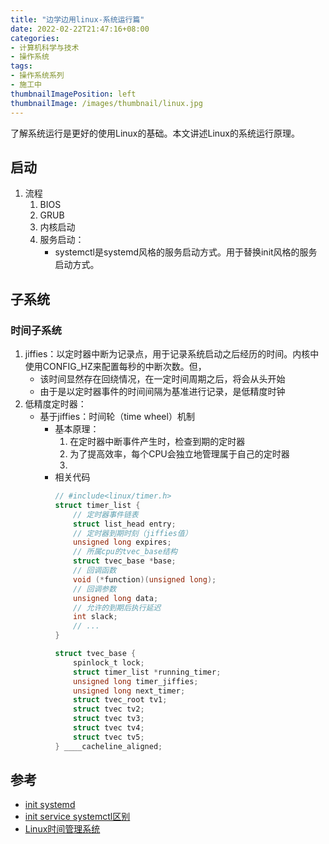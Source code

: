 ```yaml
---
title: "边学边用linux-系统运行篇"
date: 2022-02-22T21:47:16+08:00
categories:
- 计算机科学与技术
- 操作系统
tags:
- 操作系统系列
- 施工中
thumbnailImagePosition: left
thumbnailImage: /images/thumbnail/linux.jpg
---
```

了解系统运行是更好的使用Linux的基础。本文讲述Linux的系统运行原理。
<!--more-->
## 启动
1. 流程
    1. BIOS
    1. GRUB
    1. 内核启动
    1. 服务启动：
        - systemctl是systemd风格的服务启动方式。用于替换init风格的服务启动方式。
## 子系统
### 时间子系统
1. jiffies：以定时器中断为记录点，用于记录系统启动之后经历的时间。内核中使用CONFIG_HZ来配置每秒的中断次数。但，
    - 该时间显然存在回绕情况，在一定时间周期之后，将会从头开始
    - 由于是以定时器事件的时间间隔为基准进行记录，是低精度时钟
1. 低精度定时器：
    - 基于jiffies：时间轮（time wheel）机制
        - 基本原理：
            1. 在定时器中断事件产生时，检查到期的定时器
            1. 为了提高效率，每个CPU会独立地管理属于自己的定时器
            1. 
        - 相关代码
            ```c
            // #include<linux/timer.h>
            struct timer_list {
                // 定时器事件链表
                struct list_head entry;
                // 定时器到期时刻（jiffies值）
                unsigned long expires;
                // 所属cpu的tvec_base结构
                struct tvec_base *base;
                // 回调函数
                void (*function)(unsigned long);
                // 回调参数
                unsigned long data;
                // 允许的到期后执行延迟
                int slack;
                // ...
            }

            struct tvec_base {
                spinlock_t lock;
                struct timer_list *running_timer;
                unsigned long timer_jiffies;
                unsigned long next_timer;
                struct tvec_root tv1;
                struct tvec tv2;
                struct tvec tv3;
                struct tvec tv4;
                struct tvec tv5;
            } ____cacheline_aligned;
            ```
## 参考
- [init systemd](https://www.ruanyifeng.com/blog/2016/03/systemd-tutorial-commands.html)
- [init service systemctl区别](https://blog.csdn.net/lineuman/article/details/52578399)
- [Linux时间管理系统](https://blog.csdn.net/droidphone/category_1263459.html)